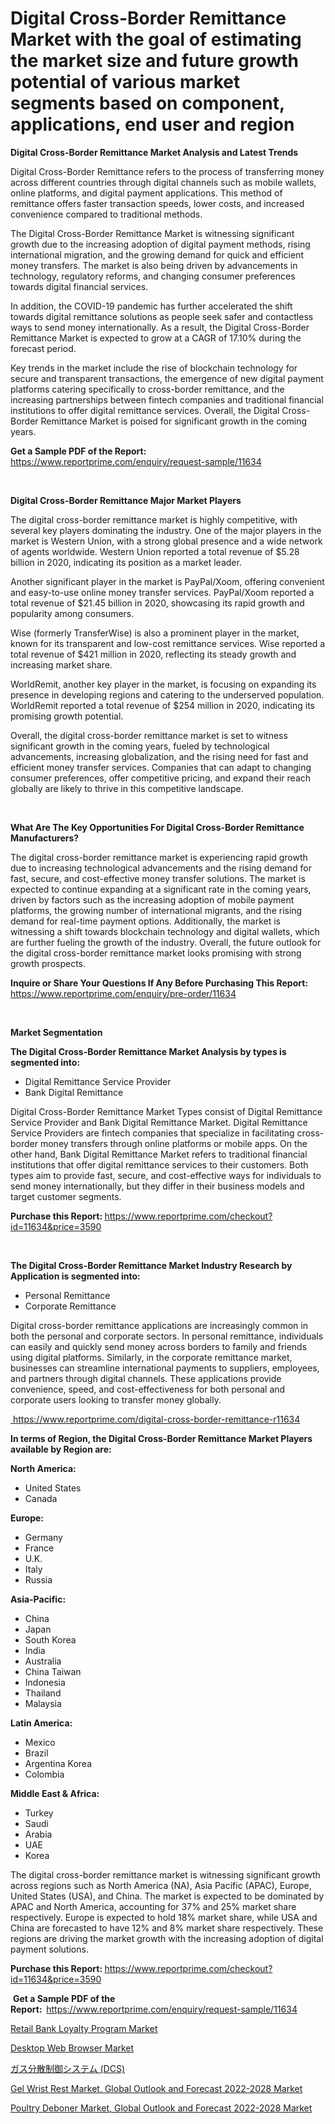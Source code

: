 <p><h1>Digital Cross-Border Remittance Market with the goal of estimating the market size and future growth potential of various market segments based on component, applications, end user and region</h1></p><p><strong>Digital Cross-Border Remittance Market Analysis and Latest Trends</strong></p>
<p><p>Digital Cross-Border Remittance refers to the process of transferring money across different countries through digital channels such as mobile wallets, online platforms, and digital payment applications. This method of remittance offers faster transaction speeds, lower costs, and increased convenience compared to traditional methods.</p><p>The Digital Cross-Border Remittance Market is witnessing significant growth due to the increasing adoption of digital payment methods, rising international migration, and the growing demand for quick and efficient money transfers. The market is also being driven by advancements in technology, regulatory reforms, and changing consumer preferences towards digital financial services.</p><p>In addition, the COVID-19 pandemic has further accelerated the shift towards digital remittance solutions as people seek safer and contactless ways to send money internationally. As a result, the Digital Cross-Border Remittance Market is expected to grow at a CAGR of 17.10% during the forecast period.</p><p>Key trends in the market include the rise of blockchain technology for secure and transparent transactions, the emergence of new digital payment platforms catering specifically to cross-border remittance, and the increasing partnerships between fintech companies and traditional financial institutions to offer digital remittance services. Overall, the Digital Cross-Border Remittance Market is poised for significant growth in the coming years.</p></p>
<p><strong>Get a Sample PDF of the Report:&nbsp;</strong> <a href="https://www.reportprime.com/enquiry/request-sample/11634">https://www.reportprime.com/enquiry/request-sample/11634</a></p>
<p>&nbsp;</p>
<p><strong>Digital Cross-Border Remittance Major Market Players</strong></p>
<p><p>The digital cross-border remittance market is highly competitive, with several key players dominating the industry. One of the major players in the market is Western Union, with a strong global presence and a wide network of agents worldwide. Western Union reported a total revenue of $5.28 billion in 2020, indicating its position as a market leader.</p><p>Another significant player in the market is PayPal/Xoom, offering convenient and easy-to-use online money transfer services. PayPal/Xoom reported a total revenue of $21.45 billion in 2020, showcasing its rapid growth and popularity among consumers.</p><p>Wise (formerly TransferWise) is also a prominent player in the market, known for its transparent and low-cost remittance services. Wise reported a total revenue of $421 million in 2020, reflecting its steady growth and increasing market share.</p><p>WorldRemit, another key player in the market, is focusing on expanding its presence in developing regions and catering to the underserved population. WorldRemit reported a total revenue of $254 million in 2020, indicating its promising growth potential.</p><p>Overall, the digital cross-border remittance market is set to witness significant growth in the coming years, fueled by technological advancements, increasing globalization, and the rising need for fast and efficient money transfer services. Companies that can adapt to changing consumer preferences, offer competitive pricing, and expand their reach globally are likely to thrive in this competitive landscape.</p></p>
<p>&nbsp;</p>
<p><strong>What Are The Key Opportunities For Digital Cross-Border Remittance Manufacturers?</strong></p>
<p><p>The digital cross-border remittance market is experiencing rapid growth due to increasing technological advancements and the rising demand for fast, secure, and cost-effective money transfer solutions. The market is expected to continue expanding at a significant rate in the coming years, driven by factors such as the increasing adoption of mobile payment platforms, the growing number of international migrants, and the rising demand for real-time payment options. Additionally, the market is witnessing a shift towards blockchain technology and digital wallets, which are further fueling the growth of the industry. Overall, the future outlook for the digital cross-border remittance market looks promising with strong growth prospects.</p></p>
<p><strong>Inquire or Share Your Questions If Any Before Purchasing This Report:</strong> <a href="https://www.reportprime.com/enquiry/pre-order/11634">https://www.reportprime.com/enquiry/pre-order/11634</a></p>
<p>&nbsp;</p>
<p><strong>Market Segmentation</strong></p>
<p><strong>The Digital Cross-Border Remittance Market Analysis by types is segmented into:</strong></p>
<p><ul><li>Digital Remittance Service Provider</li><li>Bank Digital Remittance</li></ul></p>
<p><p>Digital Cross-Border Remittance Market Types consist of Digital Remittance Service Provider and Bank Digital Remittance Market. Digital Remittance Service Providers are fintech companies that specialize in facilitating cross-border money transfers through online platforms or mobile apps. On the other hand, Bank Digital Remittance Market refers to traditional financial institutions that offer digital remittance services to their customers. Both types aim to provide fast, secure, and cost-effective ways for individuals to send money internationally, but they differ in their business models and target customer segments.</p></p>
<p><strong>Purchase this Report:&nbsp;</strong><a href="https://www.reportprime.com/checkout?id=11634&price=3590">https://www.reportprime.com/checkout?id=11634&price=3590</a></p>
<p>&nbsp;</p>
<p><strong>The Digital Cross-Border Remittance Market Industry Research by Application is segmented into:</strong></p>
<p><ul><li>Personal Remittance</li><li>Corporate Remittance</li></ul></p>
<p><p>Digital cross-border remittance applications are increasingly common in both the personal and corporate sectors. In personal remittance, individuals can easily and quickly send money across borders to family and friends using digital platforms. Similarly, in the corporate remittance market, businesses can streamline international payments to suppliers, employees, and partners through digital channels. These applications provide convenience, speed, and cost-effectiveness for both personal and corporate users looking to transfer money globally.</p></p>
<p><a href="https://www.reportprime.com/digital-cross-border-remittance-r11634">&nbsp;https://www.reportprime.com/digital-cross-border-remittance-r11634</a></p>
<p><strong>In terms of Region, the Digital Cross-Border Remittance Market Players available by Region are:</strong></p>
<p>
    <p> <strong> North America: </strong>
        <ul>
            <li>United States</li>
            <li>Canada</li>
        </ul>
        </p> 
    <p> <strong> Europe: </strong>
        <ul>
            <li>Germany</li>
            <li>France</li>
            <li>U.K.</li>
            <li>Italy</li>
            <li>Russia</li>
        </ul>
        </p> 
    <p> <strong> Asia-Pacific: </strong>
        <ul>
            <li>China</li>
            <li>Japan</li>
            <li>South Korea</li>
            <li>India</li>
            <li>Australia</li>
            <li>China Taiwan</li>
            <li>Indonesia</li>
            <li>Thailand</li>
            <li>Malaysia</li>
        </ul>
        </p> 
    <p> <strong> Latin America: </strong>
        <ul>
            <li>Mexico</li>
            <li>Brazil</li>
            <li>Argentina Korea</li>
            <li>Colombia</li>
        </ul>
        </p> 
    <p> <strong> Middle East & Africa: </strong>
        <ul>
            <li>Turkey</li>
            <li>Saudi</li>
            <li>Arabia</li>
            <li>UAE</li>
            <li>Korea</li>
        </ul>
    </p>
    </p>
<p><p>The digital cross-border remittance market is witnessing significant growth across regions such as North America (NA), Asia Pacific (APAC), Europe, United States (USA), and China. The market is expected to be dominated by APAC and North America, accounting for 37% and 25% market share respectively. Europe is expected to hold 18% market share, while USA and China are forecasted to have 12% and 8% market share respectively. These regions are driving the market growth with the increasing adoption of digital payment solutions.</p></p>
<p><strong>Purchase this Report: </strong><a href="https://www.reportprime.com/checkout?id=11634&price=3590">https://www.reportprime.com/checkout?id=11634&price=3590</a></p>
<p>&nbsp;<strong>Get a Sample PDF of the Report:&nbsp;&nbsp;</strong><a href="https://www.reportprime.com/enquiry/request-sample/11634">https://www.reportprime.com/enquiry/request-sample/11634</a></p>
<p><strong></strong></p>
<p><p><a href="https://github.com/ChiragRP21/Market-Research-Report-List-6/blob/main/retail-bank-loyalty-program-market.md">Retail Bank Loyalty Program Market</a></p><p><a href="https://medium.com/@adrainratke1972/desktop-web-browser-market-a-global-and-regional-analysis-focus-on-end-user-product-and-region-f39e0f5055b3">Desktop Web Browser Market</a></p><p><a href="https://medium.com/@shuvohaque77/%E3%82%AC%E3%82%B9%E5%88%86%E6%95%A3%E5%88%B6%E5%BE%A1%E3%82%B7%E3%82%B9%E3%83%86%E3%83%A0-dcs-%E5%B8%82%E5%A0%B4%E3%81%AE%E6%96%B0%E8%88%88%E3%83%88%E3%83%AC%E3%83%B3%E3%83%89-2024%E5%B9%B4%E3%81%8B%E3%82%892031%E5%B9%B4%E3%81%BE%E3%81%A7%E3%81%AE%E3%82%B0%E3%83%AD%E3%83%BC%E3%83%90%E3%83%AB%E5%B1%95%E6%9C%9B%E3%81%A8%E5%B0%86%E6%9D%A5%E3%81%AE%E5%B1%95%E6%9C%9B-f3f13a268d4e">ガス分散制御システム (DCS)</a></p><p><a href="https://issuu.com/reportprime-2/docs/gel-wrist-rest-market-global-outloo_2eedc49a08457e">Gel Wrist Rest Market, Global Outlook and Forecast 2022-2028 Market</a></p><p><a href="https://issuu.com/reportprime-2/docs/poultry-deboner-market-global-outlo_22f5eb53fa32ad">Poultry Deboner Market, Global Outlook and Forecast 2022-2028 Market</a></p></p>